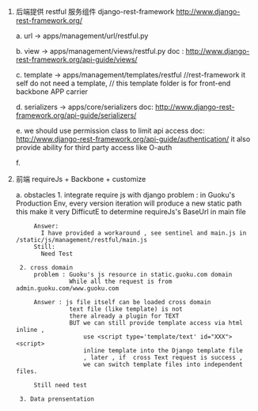 1.  后端提供 restful 服务组件 django-rest-framework
    http://www.django-rest-framework.org/
    
    a. url -> apps/management/url/restful.py
        
    
    b. view -> apps/management/views/restful.py
       doc : http://www.django-rest-framework.org/api-guide/views/
        
    c. template -> apps/management/templates/restful
        //rest-framework it self do not need a template, 
        // this template folder is for front-end backbone APP carrier
    
    d. serializers -> apps/core/serializers
       doc: http://www.django-rest-framework.org/api-guide/serializers/
    
    e. we should use permission class to limit api access
       doc: http://www.django-rest-framework.org/api-guide/authentication/
       it also provide ability for third party access like O-auth
    
    f. 
      
2. 前端 requireJs + Backbone + customize 
    
    a. obstacles 
        1. integrate require js with django 
            problem : 
              in Guoku's Production Env, every version iteration will produce a new static path
              this make it very DifficutE to determine requireJs's BaseUrl in main file
              
            Answer:
              I have provided a workaround , see sentinel and main.js in /static/js/management/restful/main.js
            Still: 
              Need Test
              
        2. cross domain 
            problem : Guoku's js resource in static.guoku.com domain
                      While all the request is from admin.guoku.com/www.guoku.com 
                 
            Answer : js file itself can be loaded cross domain 
                      text file (like template) is not 
                      there already a plugin for TEXT 
                      BUT we can still provide template access via html inline , 
                          use <script type='template/text' id="XXX"><script>
                          inline template into the Django template file 
                          , later , if  cross Text request is success , 
                          we can switch template files into independent files.
            
            Still need test
        
        3. Data prensentation 
        